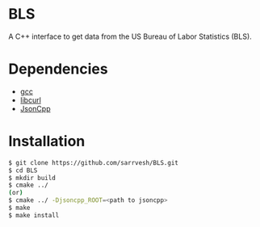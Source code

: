 # BLS
A C++ interface to get data from the US Bureau of Labor Statistics (BLS).

Dependencies
============
* [gcc](https://gcc.gnu.org/)
* [libcurl](https://curl.haxx.se/libcurl/)
* [JsonCpp](https://github.com/open-source-parsers/jsoncpp)

Installation
============
```sh
$ git clone https://github.com/sarrvesh/BLS.git
$ cd BLS
$ mkdir build
$ cmake ../ 
(or)
$ cmake ../ -Djsoncpp_ROOT=<path to jsoncpp>
$ make
$ make install
```
